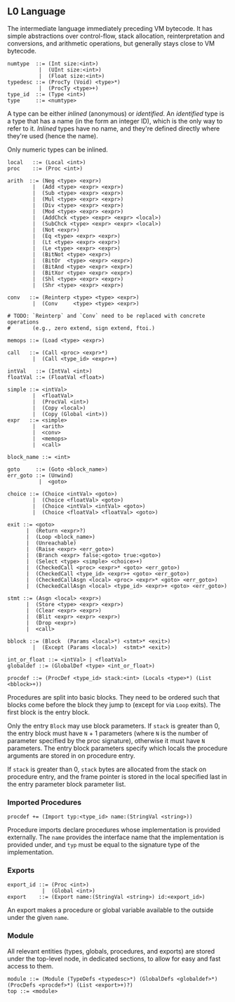 ## L0 Language

The intermediate language immediately preceding VM bytecode. It has simple
abstractions over control-flow, stack allocation, reinterpretation and
conversions, and arithmetic operations, but generally stays close to VM
bytecode.

```grammar
numtype  ::= (Int size:<int>)
          |  (UInt size:<int>)
          |  (Float size:<int>)
typedesc ::= (ProcTy (Void) <type>*)
          |  (ProcTy <type>+)
type_id  ::= (Type <int>)
type     ::= <numtype>
```

A type can be either *inlined* (anonymous) or *identified*. An *identified*
type is a type that has a name (in the form an integer ID), which is the only
way to refer to it. *Inlined* types have no name, and they're defined directly
where they're used (hence the name).

Only numeric types can be inlined.

```grammar
local   ::= (Local <int>)
proc    ::= (Proc <int>)

arith  ::= (Neg <type> <expr>)
        |  (Add <type> <expr> <expr>)
        |  (Sub <type> <expr> <expr>)
        |  (Mul <type> <expr> <expr>)
        |  (Div <type> <expr> <expr>)
        |  (Mod <type> <expr> <expr>)
        |  (AddChck <type> <expr> <expr> <local>)
        |  (SubChck <type> <expr> <expr> <local>)
        |  (Not <expr>)
        |  (Eq <type> <expr> <expr>)
        |  (Lt <type> <expr> <expr>)
        |  (Le <type> <expr> <expr>)
        |  (BitNot <type> <expr>)
        |  (BitOr  <type> <expr> <expr>)
        |  (BitAnd <type> <expr> <expr>)
        |  (BitXor <type> <expr> <expr>)
        |  (Shl <type> <expr> <expr>)
        |  (Shr <type> <expr> <expr>)

conv   ::= (Reinterp <type> <type> <expr>)
        |  (Conv     <type> <type> <expr>)

# TODO: `Reinterp` and `Conv` need to be replaced with concrete operations
#       (e.g., zero extend, sign extend, ftoi.)

memops ::= (Load <type> <expr>)

call   ::= (Call <proc> <expr>*)
        |  (Call <type_id> <expr>+)

intVal   ::= (IntVal <int>)
floatVal ::= (FloatVal <float>)

simple ::= <intVal>
        |  <floatVal>
        |  (ProcVal <int>)
        |  (Copy <local>)
        |  (Copy (Global <int>))
expr   ::= <simple>
        |  <arith>
        |  <conv>
        |  <memops>
        |  <call>

block_name ::= <int>

goto     ::= (Goto <block_name>)
err_goto ::= (Unwind)
          |  <goto>

choice ::= (Choice <intVal> <goto>)
        |  (Choice <floatVal> <goto>)
        |  (Choice <intVal> <intVal> <goto>)
        |  (Choice <floatVal> <floatVal> <goto>)

exit ::= <goto>
      |  (Return <expr>?)
      |  (Loop <block_name>)
      |  (Unreachable)
      |  (Raise <expr> <err_goto>)
      |  (Branch <expr> false:<goto> true:<goto>)
      |  (Select <type> <simple> <choice>+)
      |  (CheckedCall <proc> <expr>* <goto> <err_goto>)
      |  (CheckedCall <type_id> <expr>+ <goto> <err_goto>)
      |  (CheckedCallAsgn <local> <proc> <expr>* <goto> <err_goto>)
      |  (CheckedCallAsgn <local> <type_id> <expr>+ <goto> <err_goto>)

stmt ::= (Asgn <local> <expr>)
      |  (Store <type> <expr> <expr>)
      |  (Clear <expr> <expr>)
      |  (Blit <expr> <expr> <expr>)
      |  (Drop <expr>)
      |  <call>

bblock ::= (Block  (Params <local>*) <stmt>* <exit>)
        |  (Except (Params <local>)  <stmt>* <exit>)

int_or_float ::= <intVal> | <floatVal>
globaldef ::= (GlobalDef <type> <int_or_float>)
```

```grammar
procdef ::= (ProcDef <type_id> stack:<int> (Locals <type>*) (List <bblock>+))
```

Procedures are split into basic blocks. They need to be ordered such that
blocks come before the block they jump to (except for via `Loop` exits).
The first block is the entry block.

Only the entry `Block` may use block parameters. If `stack` is greater than 0,
the entry block must have `N` + 1 parameters (where `N` is the number of
parameter specified by the proc signature), otherwise it must have `N`
parameters. The entry block parameters specify which locals the procedure
arguments are stored in on procedure entry.

If `stack` is greater than 0, `stack` bytes are allocated from the stack on
procedure entry, and the frame pointer is stored in the local specified last
in the entry parameter block parameter list.

### Imported Procedures

```grammar
procdef += (Import typ:<type_id> name:(StringVal <string>))
```

Procedure imports declare procedures whose implementation is provided
externally. The `name` provides the interface name that the implementation is
provided under, and `typ` must be equal to the signature type of the
implementation.

### Exports

```grammar
export_id ::= (Proc <int>)
           |  (Global <int>)
export    ::= (Export name:(StringVal <string>) id:<export_id>)
```

An export makes a procedure or global variable available to the outside under
the given `name`.

### Module

All relevant entities (types, globals, procedures, and exports) are stored
under the top-level node, in dedicated sections, to allow for easy and fast
access to them.

```grammar
module ::= (Module (TypeDefs <typedesc>*) (GlobalDefs <globaldef>*) (ProcDefs <procdef>*) (List <export>+)?)
top ::= <module>
```
